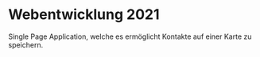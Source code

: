 # Webentwicklung 2021


Single Page Application, welche es ermöglicht Kontakte auf einer Karte zu speichern.
